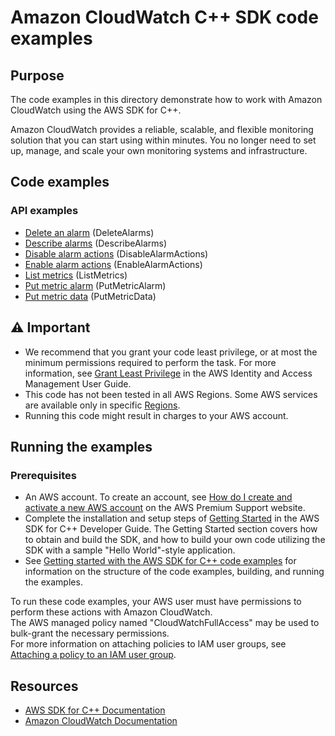 # Amazon CloudWatch C++ SDK code examples

## Purpose
The code examples in this directory demonstrate how to work with Amazon CloudWatch
using the AWS SDK for C++.

Amazon CloudWatch provides a reliable, scalable, and flexible monitoring solution that you can start using within minutes. 
You no longer need to set up, manage, and scale your own monitoring systems and infrastructure.

## Code examples

### API examples
- [Delete an alarm](./delete_alarm.cpp) (DeleteAlarms)
- [Describe alarms](./describe_alarms.cpp) (DescribeAlarms)
- [Disable alarm actions](./disable_alarm_actions.cpp) (DisableAlarmActions)
- [Enable alarm actions](./enable_alarm_actions.cpp) (EnableAlarmActions)
- [List metrics](./list_metrics.cpp) (ListMetrics)
- [Put metric alarm](./put_metric_alarm.cpp) (PutMetricAlarm)
- [Put metric data](./put_metric_data.cpp) (PutMetricData)

## ⚠ Important
- We recommend that you grant your code least privilege, or at most the minimum permissions required to perform the task. For more information, see [Grant Least Privilege](https://docs.aws.amazon.com/IAM/latest/UserGuide/best-practices.html#grant-least-privilege) in the AWS Identity and Access Management User Guide.
- This code has not been tested in all AWS Regions. Some AWS services are available only in specific [Regions](https://aws.amazon.com/about-aws/global-infrastructure/regional-product-services).
- Running this code might result in charges to your AWS account. 

## Running the examples

### Prerequisites
- An AWS account. To create an account, see [How do I create and activate a new AWS account](https://aws.amazon.com/premiumsupport/knowledge-center/create-and-activate-aws-account/) on the AWS Premium Support website.
- Complete the installation and setup steps of [Getting Started](https://docs.aws.amazon.com/sdk-for-cpp/v1/developer-guide/getting-started.html) in the AWS SDK for C++ Developer Guide.
The Getting Started section covers how to obtain and build the SDK, and how to build your own code utilizing the SDK with a sample "Hello World"-style application. 
- See [Getting started with the AWS SDK for C++ code examples](https://docs.aws.amazon.com/sdk-for-cpp/v1/developer-guide/getting-started-code-examples.html) for information on the structure of the code examples, building, and running the examples.

To run these code examples, your AWS user must have permissions to perform these actions with Amazon CloudWatch.  
The AWS managed policy named "CloudWatchFullAccess" may be used to bulk-grant the necessary permissions.  
For more information on attaching policies to IAM user groups, 
see [Attaching a policy to an IAM user group](https://docs.aws.amazon.com/IAM/latest/UserGuide/id_groups_manage_attach-policy.html).

## Resources
- [AWS SDK for C++ Documentation](https://docs.aws.amazon.com/sdk-for-cpp/index.html) 
- [Amazon CloudWatch Documentation](https://docs.aws.amazon.com/cloudwatch/)
